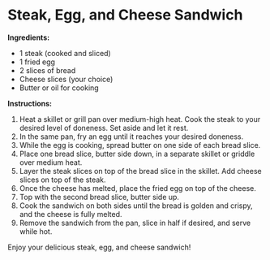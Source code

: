 # Steak, Egg, and Cheese Sandwich

**Ingredients:**
- 1 steak (cooked and sliced)
- 1 fried egg
- 2 slices of bread
- Cheese slices (your choice)
- Butter or oil for cooking

**Instructions:**

1. Heat a skillet or grill pan over medium-high heat. Cook the steak to your desired level of doneness. Set aside and let it rest.
2. In the same pan, fry an egg until it reaches your desired doneness.
3. While the egg is cooking, spread butter on one side of each bread slice.
4. Place one bread slice, butter side down, in a separate skillet or griddle over medium heat.
5. Layer the steak slices on top of the bread slice in the skillet. Add cheese slices on top of the steak.
6. Once the cheese has melted, place the fried egg on top of the cheese.
7. Top with the second bread slice, butter side up.
8. Cook the sandwich on both sides until the bread is golden and crispy, and the cheese is fully melted.
9. Remove the sandwich from the pan, slice in half if desired, and serve while hot.

Enjoy your delicious steak, egg, and cheese sandwich!